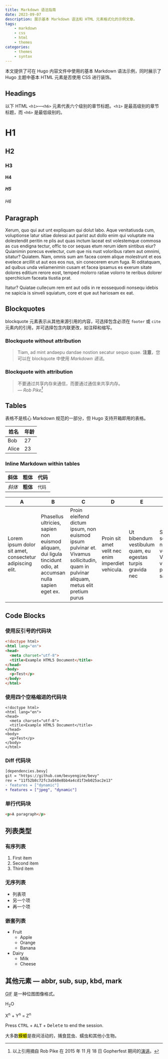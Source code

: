 ```yaml
---
title: Markdown 语法指南
date: 2023-09-07
description: 展示基本 Markdown 语法和 HTML 元素格式化的示例文章。
tags: 
    - markdown
    - css
    - html
    - themes
categories:
    - themes
    - syntax
---
```


本文提供了可在 Hugo 内容文件中使用的基本 Markdown 语法示例，同时展示了 Hugo 主题中基本 HTML 元素是否使用 CSS 进行装饰。

<!--more-->

## Headings

以下 HTML `<h1>`—`<h6>` 元素代表六个级别的章节标题。`<h1>` 是最高级别的章节标题，而 `<h6>` 是最低级别的。

# H1
## H2
### H3
#### H4
##### H5
###### H6

## Paragraph

Xerum, quo qui aut unt expliquam qui dolut labo. Aque venitatiusda cum, voluptionse latur sitiae dolessi aut parist aut dollo enim qui voluptate ma dolestendit peritin re plis aut quas inctum laceat est volestemque commosa as cus endigna tectur, offic to cor sequas etum rerum idem sintibus eiur? Quianimin porecus evelectur, cum que nis nust voloribus ratem aut omnimi, sitatur? Quiatem. Nam, omnis sum am facea corem alique molestrunt et eos evelece arcillit ut aut eos eos nus, sin conecerem erum fuga. Ri oditatquam, ad quibus unda veliamenimin cusam et facea ipsamus es exerum sitate dolores editium rerore eost, temped molorro ratiae volorro te reribus dolorer sperchicium faceata tiustia prat.

Itatur? Quiatae cullecum rem ent aut odis in re eossequodi nonsequ idebis ne sapicia is sinveli squiatum, core et que aut hariosam ex eat.

## Blockquotes

blockquote 元素表示从其他来源引用的内容，可选择包含必须在 `footer` 或 `cite` 元素内的引用，并可选择包含内联更改，如注释和缩写。

### Blockquote without attribution

> Tiam, ad mint andaepu dandae nostion secatur sequo quae.
**注意**，您可以在 blockquote 中使用 *Markdown 语法*。

### Blockquote with attribution

> 不要通过共享内存来通信，而要通过通信来共享内存。<br>
— <cite>Rob Pike[^1]</cite>

[^1]: 以上引用摘自 Rob Pike 在 2015 年 11 月 18 日 Gopherfest 期间的[演讲](https://www.youtube.com/watch?v=PAAkCSZUG1c)。

## Tables

表格不是核心 Markdown 规范的一部分，但 Hugo 支持开箱即用的表格。

   姓名 | 年龄
--------|------
    Bob | 27
  Alice | 23

### Inline Markdown within tables

| 斜体   | 粗体     | 代码   |
| --------  | -------- | ------ |
| *斜体* | **粗体** | `代码` |

| A                                                        | B                                                                                                             | C                                                                                                                                    | D                                                 | E                                                          | F                                                                    |
|----------------------------------------------------------|---------------------------------------------------------------------------------------------------------------|--------------------------------------------------------------------------------------------------------------------------------------|---------------------------------------------------|------------------------------------------------------------|----------------------------------------------------------------------|
| Lorem ipsum dolor sit amet, consectetur adipiscing elit. | Phasellus ultricies, sapien non euismod aliquam, dui ligula tincidunt odio, at accumsan nulla sapien eget ex. | Proin eleifend dictum ipsum, non euismod ipsum pulvinar et. Vivamus sollicitudin, quam in pulvinar aliquam, metus elit pretium purus | Proin sit amet velit nec enim imperdiet vehicula. | Ut bibendum vestibulum quam, eu egestas turpis gravida nec | Sed scelerisque nec turpis vel viverra. Vivamus vitae pretium sapien |

## Code Blocks
### 使用反引号的代码块

```html
<!doctype html>
<html lang="en">
<head>
  <meta charset="utf-8">
  <title>Example HTML5 Document</title>
</head>
<body>
  <p>Test</p>
</body>
</html>
```

### 使用四个空格缩进的代码块

    <!doctype html>
    <html lang="en">
    <head>
      <meta charset="utf-8">
      <title>Example HTML5 Document</title>
    </head>
    <body>
      <p>Test</p>
    </body>
    </html>

### Diff 代码块

```diff
[dependencies.bevy]
git = "https://github.com/bevyengine/bevy"
rev = "11f52b8c72fc3a568e8bb4a4cd1f3eb025ac2e13"
- features = ["dynamic"]
+ features = ["jpeg", "dynamic"]
```

### 单行代码块

```html
<p>A paragraph</p>
```

## 列表类型

### 有序列表

1. First item
2. Second item
3. Third item

### 无序列表

* 列表项
* 另一个项
* 再一个项

### 嵌套列表

* Fruit
  * Apple
  * Orange
  * Banana
* Dairy
  * Milk
  * Cheese

## 其他元素 — abbr, sub, sup, kbd, mark

<abbr title="Graphics Interchange Format">GIF</abbr> 是一种位图图像格式。

H<sub>2</sub>O

X<sup>n</sup> + Y<sup>n</sup> = Z<sup>n</sup>

Press <kbd>CTRL</kbd> + <kbd>ALT</kbd> + <kbd>Delete</kbd> to end the session.

大多数<mark>蝾螈</mark>是夜间活动的，捕食昆虫、蠕虫和其他小生物。